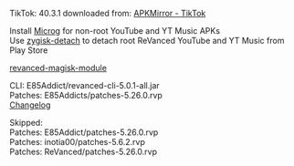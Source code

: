 TikTok: 40.3.1
downloaded from: [APKMirror - TikTok](https://www.apkmirror.com/apk/tiktok-pte-ltd/tik-tok-including-musical-ly/tiktok-40-3-1-release/tiktok-40-3-1-2-android-apk-download/)  

Install [Microg](https://github.com/ReVanced/GmsCore/releases) for non-root YouTube and YT Music APKs  
Use [zygisk-detach](https://github.com/j-hc/zygisk-detach) to detach root ReVanced YouTube and YT Music from Play Store  

[revanced-magisk-module](https://github.com/E85Addict/revanced-magisk-module)
  
CLI: E85Addict/revanced-cli-5.0.1-all.jar  
Patches: E85Addicts/patches-5.26.0.rvp  
[Changelog](https://github.com/E85Addicts/revanced-patches/releases/tag/v5.26.0)  

Skipped:  
Patches: E85Addict/patches-5.26.0.rvp  
Patches: inotia00/patches-5.6.2.rvp        
Patches: ReVanced/patches-5.26.0.rvp    

